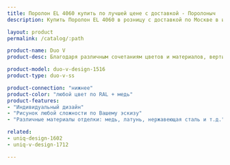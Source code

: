 ```yaml
---
title: Поролон EL 4060 купить по лучшей цене с доставкой - Поролоныч
description: Купить Поролон EL 4060 в розницу с доставкой по Москве в интернет-магазине Поролоныча.

layout: product
permalink: /catalog/:path

product-name: Duo V
product-desc: Благодаря различным сочетаниям цветов и материалов, вертикальные дизайнерские радиаторы отопления COPPERI Duo V позволяют создать экслклюзивный элемент декора, который удачно впишется в самый изысканный интерьер.

product-model: duo-v-design-1516
product-type: duo-v-ss

product-connection: "нижнее"
product-color: "любой цвет по RAL + медь"
product-features:
- "Индивидуальный дизайн"
- "Рисунок любой сложности по Вашему эскизу"
- "Различные материалы отделки: медь, латунь, нержавеющая сталь и т.д."

related:
- uniq-design-1602
- uniq-v-design-1712

---
```


